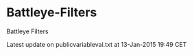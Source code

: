 Battleye-Filters
================

Battleye Filters

Latest update on publicvariableval.txt at 13-Jan-2015 19:49 CET
